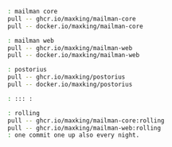 [web]: https://list.org
[docs.container]: https://docs.list.org/en/latest/install/docker.html
[docker.repo.gh]: https://github.com/maxking/docker-mailman.git "maxking/docker-mailman | GitHub"
[docker.docs]: https://asynchronous.in/docker-mailman


~~~ sh
: mailman core
pull -- ghcr.io/maxking/mailman-core
pull -- docker.io/maxking/mailman-core

: mailman web
pull -- ghcr.io/maxking/mailman-web
pull -- docker.io/maxking/mailman-web

: postorius
pull -- ghcr.io/maxking/postorius
pull -- docker.io/maxking/postorius

: ::: :

: rolling
pull -- ghcr.io/maxking/mailman-core:rolling
pull -- ghcr.io/maxking/mailman-web:rolling
: one commit one up also every night.
~~~

